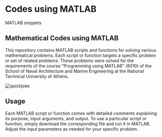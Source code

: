 # Codes using MATLAB

MATLAB snippets

## Mathematical Codes using MATLAB

This repository contains MATLAB scripts and functions for solving various mathematical problems. Each script or function targets a specific problem or set of related problems. These problems were solved for the requirements of the course "Programming using MATLAB" (8010) of the School of Naval Architecture and Marine Engineering at the National Technical University of Athens.

![quickjoke](https://github.com/panosstav/MarineEngineering/assets/143627430/fa60e0f2-94ae-4eb1-94ff-964faeafbc6e)

## Usage

Each MATLAB script or function comes with detailed comments explaining its purpose, input arguments, and output. To use a particular script or function, simply download the corresponding file and run it in MATLAB. Adjust the input parameters as needed for your specific problem.
